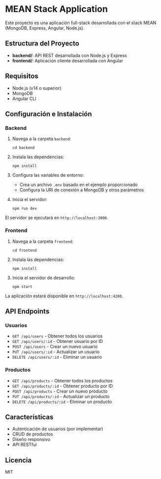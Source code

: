 # MEAN Stack Application

Este proyecto es una aplicación full-stack desarrollada con el stack MEAN (MongoDB, Express, Angular, Node.js).

## Estructura del Proyecto

- **backend/**: API REST desarrollada con Node.js y Express
- **frontend/**: Aplicación cliente desarrollada con Angular

## Requisitos

- Node.js (v14 o superior)
- MongoDB
- Angular CLI

## Configuración e Instalación

### Backend

1. Navega a la carpeta `backend`:
   ```
   cd backend
   ```

2. Instala las dependencias:
   ```
   npm install
   ```

3. Configura las variables de entorno:
   - Crea un archivo `.env` basado en el ejemplo proporcionado
   - Configura la URI de conexión a MongoDB y otros parámetros

4. Inicia el servidor:
   ```
   npm run dev
   ```

El servidor se ejecutará en `http://localhost:3000`.

### Frontend

1. Navega a la carpeta `frontend`:
   ```
   cd frontend
   ```

2. Instala las dependencias:
   ```
   npm install
   ```

3. Inicia el servidor de desarrollo:
   ```
   npm start
   ```

La aplicación estará disponible en `http://localhost:4200`.

## API Endpoints

### Usuarios

- `GET /api/users` - Obtener todos los usuarios
- `GET /api/users/:id` - Obtener usuario por ID
- `POST /api/users` - Crear un nuevo usuario
- `PUT /api/users/:id` - Actualizar un usuario
- `DELETE /api/users/:id` - Eliminar un usuario

### Productos

- `GET /api/products` - Obtener todos los productos
- `GET /api/products/:id` - Obtener producto por ID
- `POST /api/products` - Crear un nuevo producto
- `PUT /api/products/:id` - Actualizar un producto
- `DELETE /api/products/:id` - Eliminar un producto

## Características

- Autenticación de usuarios (por implementar)
- CRUD de productos
- Diseño responsivo
- API RESTful

## Licencia

MIT
